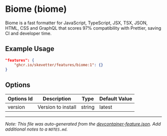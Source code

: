 
# Biome (biome)

Biome is a fast formatter for JavaScript, TypeScript, JSX, TSX, JSON, HTML, CSS and GraphQL that scores 97% compatibility with Prettier, saving CI and developer time.

## Example Usage

```json
"features": {
    "ghcr.io/skevetter/features/biome:1": {}
}
```

## Options

| Options Id | Description | Type | Default Value |
|-----|-----|-----|-----|
| version | Version to install | string | latest |



---

_Note: This file was auto-generated from the [devcontainer-feature.json](https://github.com/skevetter/features/blob/main/src/biome/devcontainer-feature.json).  Add additional notes to a `NOTES.md`._
